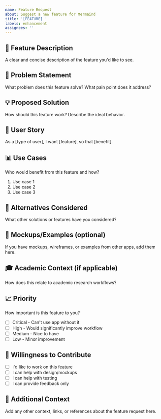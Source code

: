 ```yaml
---
name: Feature Request
about: Suggest a new feature for Mermaind
title: '[FEATURE] '
labels: enhancement
assignees: ''
---
```


## 🚀 **Feature Description**
A clear and concise description of the feature you'd like to see.

## 🎯 **Problem Statement**
What problem does this feature solve? What pain point does it address?

## 💡 **Proposed Solution**
How should this feature work? Describe the ideal behavior.

## 🎨 **User Story**
As a [type of user], I want [feature], so that [benefit].

## 📊 **Use Cases**
Who would benefit from this feature and how?
1. Use case 1
2. Use case 2
3. Use case 3

## 🔄 **Alternatives Considered**
What other solutions or features have you considered?

## 📸 **Mockups/Examples** (optional)
If you have mockups, wireframes, or examples from other apps, add them here.

## 🎓 **Academic Context** (if applicable)
How does this relate to academic research workflows?

## 📈 **Priority**
How important is this feature to you?
- [ ] Critical - Can't use app without it
- [ ] High - Would significantly improve workflow
- [ ] Medium - Nice to have
- [ ] Low - Minor improvement

## 🤝 **Willingness to Contribute**
- [ ] I'd like to work on this feature
- [ ] I can help with design/mockups
- [ ] I can help with testing
- [ ] I can provide feedback only

## 📝 **Additional Context**
Add any other context, links, or references about the feature request here.
